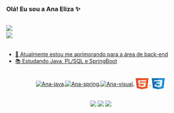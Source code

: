 ### Olá! Eu sou a Ana Eliza ✨

<br>

<div>
 <a href="https://github.com/anaeliza12">
 <img height="180em" src = "https://github-readme-stats.vercel.app/api?username=anaeliza12&show_icons=true&theme=dark"/>
</div>
  <div>
   
 <img height="180em" src="https://github-readme-stats.vercel.app/api/top-langs/?username=anaeliza12&layout=compact&langs_count=7&theme=dark"/>
  </div>
  


<div>

<br>

- 🔭 Atualmente estou me aprimorando para a área de back-end
- 📚 Estudando Java, PL/SQL e SpringBoot

<div align="center" style="display: inline_block"><br>
  
  <img align="center" alt="Ana-java" height="90" width="40" src="https://cdn.jsdelivr.net/gh/devicons/devicon/icons/java/java-original.svg">
  <img align="center" alt="Ana-spring" height="30" width="40" src="https://cdn.jsdelivr.net/gh/devicons/devicon/icons/spring/spring-original.svg">
  <img align="center" alt="Ana-visual" height="30" width="40" src="https://cdn.jsdelivr.net/gh/devicons/devicon/icons/vscode/vscode-original.svg">
  <img align="center" alt="Ana-HTML" height="30" width="40" src="https://raw.githubusercontent.com/devicons/devicon/master/icons/html5/html5-original.svg">
  <img align="center" alt="Ana-CSS" height="30" width="40" src="https://raw.githubusercontent.com/devicons/devicon/master/icons/css3/css3-original.svg">
 
</div>

  ##


<div align="center"> 

  <a  href="https://www.instagram.com/anaelizzz" target="_blank"><img src="https://img.shields.io/badge/-Instagram-%23E4405F?style=for-the-badge&logo=instagram&logoColor=white" target="_blank"></a>
  <a href = "mailto:perobellianaeliza@gmail.com"><img src="https://img.shields.io/badge/-Gmail-%23333?style=for-the-badge&logo=gmail&logoColor=white" target="_blank"></a>
  <a href="https://www.linkedin.com/in/ana-eliza-perobelli-772460220" target="_blank"><img src="https://img.shields.io/badge/-LinkedIn-%230077B5?style=for-the-badge&logo=linkedin&logoColor=white" target="_blank"></a> 
  
</div>
          

